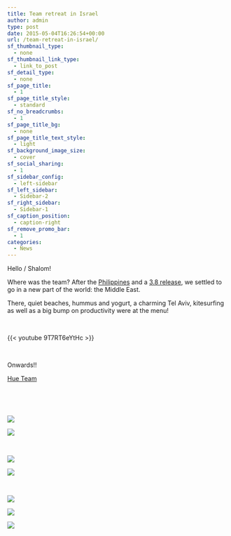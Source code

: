 ```yaml
---
title: Team retreat in Israel
author: admin
type: post
date: 2015-05-04T16:26:54+00:00
url: /team-retreat-in-israel/
sf_thumbnail_type:
  - none
sf_thumbnail_link_type:
  - link_to_post
sf_detail_type:
  - none
sf_page_title:
  - 1
sf_page_title_style:
  - standard
sf_no_breadcrumbs:
  - 1
sf_page_title_bg:
  - none
sf_page_title_text_style:
  - light
sf_background_image_size:
  - cover
sf_social_sharing:
  - 1
sf_sidebar_config:
  - left-sidebar
sf_left_sidebar:
  - Sidebar-2
sf_right_sidebar:
  - Sidebar-1
sf_caption_position:
  - caption-right
sf_remove_promo_bar:
  - 1
categories:
  - News
---
```


Hello / Shalom!

Where was the team? After the [Philippines][1] and a [3.8 release][2], we settled to go in a new part of the world: the Middle East.

There, quiet beaches, hummus and yogurt, a charming Tel Aviv, kitesurfing as well as a big bump on productivity were at the menu!

&nbsp;

{{< youtube 9T7RT6eYtHc >}}

&nbsp;

Onwards!!

[Hue Team][3]

&nbsp;

&nbsp;

[<img src="https://cdn.gethue.com/uploads/2015/05/IMG_2179-1024x647.jpg"  />][4]

[<img src="https://cdn.gethue.com/uploads/2015/05/2015-04-24-21.07.46-1024x768.jpg"  />][5]

&nbsp;

[<img src="https://cdn.gethue.com/uploads/2015/05/2015-04-20-23.19.57-1024x614.jpg"  />][6]

[<img src="https://cdn.gethue.com/uploads/2015/05/IMG_2081-1024x768.jpg"  />][7]

&nbsp;

<img src="https://cdn.gethue.com/uploads/2015/05/2015-04-25-16.20.31-1024x768.jpg"  />

[<img src="https://cdn.gethue.com/uploads/2015/05/2015-04-24-19.37.59-1024x768.jpg"  />][8]

[<img src="https://cdn.gethue.com/uploads/2015/05/IMG_2182-1024x768.jpg"  />][9]

&nbsp;

[1]: https://gethue.com/team-retreat-in-the-phillipines/
[2]: https://gethue.com/hue-3-8-with-an-oozie-editor-revamp-better-performances-improved-spark-ui-is-out/
[3]: https://twitter.com/gethue
[4]: https://cdn.gethue.com/uploads/2015/05/2015-04-25-16.20.31.jpg
[5]: https://cdn.gethue.com/uploads/2015/05/2015-04-24-21.07.46.jpg
[6]: https://cdn.gethue.com/uploads/2015/05/2015-04-20-23.19.57.jpg
[7]: https://cdn.gethue.com/uploads/2015/05/IMG_2081.jpg
[8]: https://cdn.gethue.com/uploads/2015/05/2015-04-24-19.37.59.jpg
[9]: https://cdn.gethue.com/uploads/2015/05/IMG_2182.jpg
